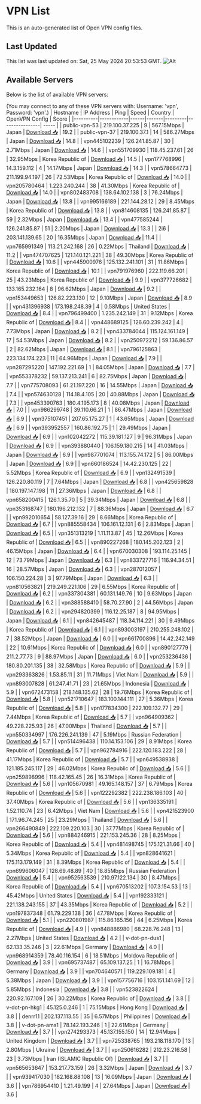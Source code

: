 # VPN List

This is an auto-generated list of Open VPN config files.

## Last Updated

This list was last updated on: Sat, 25 May 2024 20:53:53 GMT.
![Alt](https://repobeats.axiom.co/api/embed/186b98318ef1479477931607c1ad7d823f12451f.svg "Repobeats analytics image")

## Available Servers

Below is the list of available VPN servers:

(You may connect to any of these VPN servers with: Username: 'vpn', Password: 'vpn'.)
| Hostname | IP Address | Ping | Speed | Country | OpenVPN Config | Score |
|----------|------------|------|-------|---------|----------------| ----- |
| public-vpn-53 | 219.100.37.225 | 9 | 567.15Mbps | Japan | [Download 📥](./configs/server_0_JP.ovpn) | 19.2 |
| public-vpn-37 | 219.100.37.1 | 14 | 586.27Mbps | Japan | [Download 📥](./configs/server_1_JP.ovpn) | 14.8 |
| vpn445102239 | 126.241.85.87 | 30 | 2.71Mbps | Japan | [Download 📥](./configs/server_2_JP.ovpn) | 14.6 |
| vpn551709930 | 118.45.237.61 | 26 | 32.95Mbps | Korea Republic of | [Download 📥](./configs/server_3_KR.ovpn) | 14.5 |
| vpn177768996 | 14.3.159.112 | 4 | 14.17Mbps | Japan | [Download 📥](./configs/server_4_JP.ovpn) | 14.3 |
| vpn578664773 | 211.199.94.197 | 26 | 72.53Mbps | Korea Republic of | [Download 📥](./configs/server_5_KR.ovpn) | 14.0 |
| vpn205780464 | 1.223.240.244 | 38 | 41.30Mbps | Korea Republic of | [Download 📥](./configs/server_6_KR.ovpn) | 14.0 |
| vpn802483708 | 138.64.102.138 | 3 | 76.24Mbps | Japan | [Download 📥](./configs/server_7_JP.ovpn) | 13.8 |
| vpn995166189 | 221.144.28.12 | 29 | 8.45Mbps | Korea Republic of | [Download 📥](./configs/server_8_KR.ovpn) | 13.8 |
| vpn814608135 | 126.241.85.87 | 59 | 2.32Mbps | Japan | [Download 📥](./configs/server_9_JP.ovpn) | 13.4 |
| vpn477585244 | 126.241.85.87 | 51 | 2.20Mbps | Japan | [Download 📥](./configs/server_10_JP.ovpn) | 13.3 |
| 2i6 | 203.141.139.65 | 20 | 16.35Mbps | Japan | [Download 📥](./configs/server_11_JP.ovpn) | 11.4 |
| vpn765991349 | 113.21.242.168 | 26 | 0.22Mbps | Thailand | [Download 📥](./configs/server_12_TH.ovpn) | 11.2 |
| vpn474707625 | 121.140.121.221 | 38 | 49.30Mbps | Korea Republic of | [Download 📥](./configs/server_13_KR.ovpn) | 10.6 |
| vpn445900976 | 125.132.241.101 | 31 | 11.86Mbps | Korea Republic of | [Download 📥](./configs/server_14_KR.ovpn) | 10.1 |
| vpn791976960 | 222.119.66.201 | 25 | 43.23Mbps | Korea Republic of | [Download 📥](./configs/server_15_KR.ovpn) | 9.9 |
| vpn377726682 | 133.165.232.164 | 8 | 96.62Mbps | Japan | [Download 📥](./configs/server_16_JP.ovpn) | 9.2 |
| vpn153449653 | 126.82.223.130 | 12 | 9.10Mbps | Japan | [Download 📥](./configs/server_17_JP.ovpn) | 8.9 |
| vpn431396938 | 173.198.248.39 | 4 | 0.58Mbps | United States | [Download 📥](./configs/server_18_US.ovpn) | 8.4 |
| vpn796499400 | 1.235.242.149 | 31 | 9.12Mbps | Korea Republic of | [Download 📥](./configs/server_19_KR.ovpn) | 8.4 |
| vpn448689125 | 126.60.239.242 | 4 | 7.73Mbps | Japan | [Download 📥](./configs/server_20_JP.ovpn) | 8.2 |
| vpn433784044 | 115.124.161.149 | 17 | 54.53Mbps | Japan | [Download 📥](./configs/server_21_JP.ovpn) | 8.2 |
| vpn250972212 | 59.136.86.57 | 2 | 82.62Mbps | Japan | [Download 📥](./configs/server_22_JP.ovpn) | 8.1 |
| vpn796125863 | 223.134.174.223 | 11 | 64.96Mbps | Japan | [Download 📥](./configs/server_23_JP.ovpn) | 7.9 |
| vpn287295220 | 147.192.221.69 | 1 | 84.05Mbps | Japan | [Download 📥](./configs/server_24_JP.ovpn) | 7.7 |
| vpn553378232 | 59.137.213.241 | 6 | 82.75Mbps | Japan | [Download 📥](./configs/server_25_JP.ovpn) | 7.7 |
| vpn775708093 | 61.21.197.220 | 16 | 14.55Mbps | Japan | [Download 📥](./configs/server_26_JP.ovpn) | 7.4 |
| vpn574630128 | 114.18.4.105 | 20 | 40.88Mbps | Japan | [Download 📥](./configs/server_27_JP.ovpn) | 7.3 |
| vpn453390763 | 180.4.195.173 | 8 | 40.08Mbps | Japan | [Download 📥](./configs/server_28_JP.ovpn) | 7.0 |
| vpn986299748 | 39.110.66.21 | 1 | 86.47Mbps | Japan | [Download 📥](./configs/server_29_JP.ovpn) | 6.9 |
| vpn375107451 | 207.65.175.27 | 1 | 43.65Mbps | Japan | [Download 📥](./configs/server_30_JP.ovpn) | 6.9 |
| vpn393952557 | 160.86.192.75 | 1 | 29.49Mbps | Japan | [Download 📥](./configs/server_31_JP.ovpn) | 6.9 |
| vpn102042272 | 115.39.181.127 | 9 | 96.31Mbps | Japan | [Download 📥](./configs/server_32_JP.ovpn) | 6.9 |
| vpn393880440 | 106.159.180.215 | 14 | 41.03Mbps | Japan | [Download 📥](./configs/server_33_JP.ovpn) | 6.9 |
| vpn987701074 | 113.155.74.172 | 5 | 86.00Mbps | Japan | [Download 📥](./configs/server_34_JP.ovpn) | 6.9 |
| vpn660186524 | 14.42.230.125 | 22 | 5.52Mbps | Korea Republic of | [Download 📥](./configs/server_35_KR.ovpn) | 6.9 |
| vpn132491539 | 126.220.80.119 | 7 | 7.64Mbps | Japan | [Download 📥](./configs/server_36_JP.ovpn) | 6.8 |
| vpn425659828 | 180.197.147.198 | 11 | 27.36Mbps | Japan | [Download 📥](./configs/server_37_JP.ovpn) | 6.8 |
| vpn658200415 | 126.1.35.70 | 5 | 39.34Mbps | Japan | [Download 📥](./configs/server_38_JP.ovpn) | 6.8 |
| vpn353168747 | 180.196.212.132 | 7 | 88.36Mbps | Japan | [Download 📥](./configs/server_39_JP.ovpn) | 6.7 |
| vpn992010654 | 58.127.39.16 | 29 | 8.66Mbps | Korea Republic of | [Download 📥](./configs/server_40_KR.ovpn) | 6.7 |
| vpn885558434 | 106.161.12.131 | 6 | 2.83Mbps | Japan | [Download 📥](./configs/server_41_JP.ovpn) | 6.5 |
| vpn351313219 | 1.11.113.87 | 45 | 12.26Mbps | Korea Republic of | [Download 📥](./configs/server_42_KR.ovpn) | 6.5 |
| vpn890227268 | 180.145.202.123 | 2 | 46.15Mbps | Japan | [Download 📥](./configs/server_43_JP.ovpn) | 6.4 |
| vpn670030308 | 193.114.25.145 | 12 | 73.79Mbps | Japan | [Download 📥](./configs/server_44_JP.ovpn) | 6.3 |
| vpn833727716 | 116.94.34.51 | 16 | 28.57Mbps | Japan | [Download 📥](./configs/server_45_JP.ovpn) | 6.3 |
| vpn287012057 | 106.150.224.28 | 3 | 97.79Mbps | Japan | [Download 📥](./configs/server_46_JP.ovpn) | 6.3 |
| vpn810563821 | 219.249.221.106 | 29 | 6.55Mbps | Korea Republic of | [Download 📥](./configs/server_47_KR.ovpn) | 6.2 |
| vpn337304381 | 60.131.149.76 | 10 | 9.63Mbps | Japan | [Download 📥](./configs/server_48_JP.ovpn) | 6.2 |
| vpn388588410 | 58.70.27.90 | 2 | 44.56Mbps | Japan | [Download 📥](./configs/server_49_JP.ovpn) | 6.2 |
| vpn294820399 | 116.12.25.187 | 8 | 94.95Mbps | Japan | [Download 📥](./configs/server_50_JP.ovpn) | 6.1 |
| vpn842645487 | 118.34.114.221 | 30 | 9.49Mbps | Korea Republic of | [Download 📥](./configs/server_51_KR.ovpn) | 6.1 |
| vpn893003197 | 210.255.248.102 | 7 | 38.52Mbps | Japan | [Download 📥](./configs/server_52_JP.ovpn) | 6.0 |
| vpn661700896 | 14.42.242.149 | 22 | 10.61Mbps | Korea Republic of | [Download 📥](./configs/server_53_KR.ovpn) | 6.0 |
| vpn890127779 | 211.2.77.73 | 9 | 88.97Mbps | Japan | [Download 📥](./configs/server_54_JP.ovpn) | 6.0 |
| vpn253236436 | 180.80.201.135 | 38 | 32.58Mbps | Korea Republic of | [Download 📥](./configs/server_55_KR.ovpn) | 5.9 |
| vpn293363826 | 1.53.85.11 | 31 | 11.71Mbps | Viet Nam | [Download 📥](./configs/server_56_VN.ovpn) | 5.9 |
| vpn893007828 | 61.247.41.71 | 23 | 21.65Mbps | Indonesia | [Download 📥](./configs/server_57_ID.ovpn) | 5.9 |
| vpn672473158 | 218.148.135.62 | 28 | 19.76Mbps | Korea Republic of | [Download 📥](./configs/server_58_KR.ovpn) | 5.8 |
| vpn521710647 | 183.100.144.111 | 27 | 5.36Mbps | Korea Republic of | [Download 📥](./configs/server_59_KR.ovpn) | 5.8 |
| vpn177834300 | 222.109.132.77 | 29 | 7.44Mbps | Korea Republic of | [Download 📥](./configs/server_60_KR.ovpn) | 5.7 |
| vpn964909362 | 49.228.225.93 | 26 | 47.00Mbps | Thailand | [Download 📥](./configs/server_61_TH.ovpn) | 5.7 |
| vpn550334997 | 176.226.241.139 | 47 | 5.19Mbps | Russian Federation | [Download 📥](./configs/server_62_RU.ovpn) | 5.7 |
| vpn514496438 | 110.14.153.106 | 29 | 8.91Mbps | Korea Republic of | [Download 📥](./configs/server_63_KR.ovpn) | 5.7 |
| vpn962784916 | 222.120.183.222 | 28 | 41.17Mbps | Korea Republic of | [Download 📥](./configs/server_64_KR.ovpn) | 5.7 |
| vpn649538938 | 121.185.245.117 | 29 | 46.02Mbps | Korea Republic of | [Download 📥](./configs/server_65_KR.ovpn) | 5.6 |
| vpn259898996 | 118.42.165.45 | 26 | 16.31Mbps | Korea Republic of | [Download 📥](./configs/server_66_KR.ovpn) | 5.6 |
| vpn105670981 | 49.165.148.157 | 37 | 6.79Mbps | Korea Republic of | [Download 📥](./configs/server_67_KR.ovpn) | 5.6 |
| vpn122292382 | 222.238.186.103 | 40 | 37.40Mbps | Korea Republic of | [Download 📥](./configs/server_68_KR.ovpn) | 5.6 |
| vpn136335191 | 1.52.110.74 | 23 | 6.42Mbps | Viet Nam | [Download 📥](./configs/server_69_VN.ovpn) | 5.6 |
| vpn421523900 | 171.96.74.245 | 25 | 23.29Mbps | Thailand | [Download 📥](./configs/server_70_TH.ovpn) | 5.6 |
| vpn266490849 | 222.109.220.103 | 30 | 37.77Mbps | Korea Republic of | [Download 📥](./configs/server_71_KR.ovpn) | 5.6 |
| vpn884246915 | 221.153.245.36 | 28 | 8.25Mbps | Korea Republic of | [Download 📥](./configs/server_72_KR.ovpn) | 5.4 |
| vpn481498745 | 175.121.31.66 | 40 | 5.34Mbps | Korea Republic of | [Download 📥](./configs/server_73_KR.ovpn) | 5.4 |
| vpn828641621 | 175.113.179.149 | 31 | 8.39Mbps | Korea Republic of | [Download 📥](./configs/server_74_KR.ovpn) | 5.4 |
| vpn699606047 | 128.69.48.89 | 40 | 18.85Mbps | Russian Federation | [Download 📥](./configs/server_75_RU.ovpn) | 5.4 |
| vpn952563539 | 210.97.122.134 | 30 | 8.47Mbps | Korea Republic of | [Download 📥](./configs/server_76_KR.ovpn) | 5.4 |
| vpn670513202 | 107.3.154.53 | 13 | 45.42Mbps | United States | [Download 📥](./configs/server_77_US.ovpn) | 5.4 |
| vpn192333121 | 221.138.243.155 | 37 | 43.35Mbps | Korea Republic of | [Download 📥](./configs/server_78_KR.ovpn) | 5.2 |
| vpn197837348 | 61.79.229.138 | 36 | 47.78Mbps | Korea Republic of | [Download 📥](./configs/server_79_KR.ovpn) | 5.1 |
| vpn220801987 | 115.86.165.156 | 44 | 6.25Mbps | Korea Republic of | [Download 📥](./configs/server_80_KR.ovpn) | 4.9 |
| vpn848886980 | 68.228.76.248 | 13 | 2.27Mbps | United States | [Download 📥](./configs/server_81_US.ovpn) | 4.2 |
| v-dot-pn-dus1 | 62.133.35.246 | 3 | 22.61Mbps | Germany | [Download 📥](./configs/server_82_DE.ovpn) | 4.0 |
| vpn968914359 | 78.40.116.154 | 6 | 18.51Mbps | Moldova Republic of | [Download 📥](./configs/server_83_MD.ovpn) | 3.9 |
| vpn695737487 | 65.109.137.25 | 1 | 16.78Mbps | Germany | [Download 📥](./configs/server_84_DE.ovpn) | 3.9 |
| vpn704640571 | 119.229.109.181 | 4 | 5.38Mbps | Japan | [Download 📥](./configs/server_85_JP.ovpn) | 3.9 |
| vpn157756716 | 103.151.141.69 | 12 | 5.85Mbps | Indonesia | [Download 📥](./configs/server_86_ID.ovpn) | 3.8 |
| vpn523822624 | 220.92.167.109 | 26 | 30.22Mbps | Korea Republic of | [Download 📥](./configs/server_87_KR.ovpn) | 3.8 |
| v-dot-pn-hkg1 | 45.125.0.246 | 1 | 75.15Mbps | Hong Kong | [Download 📥](./configs/server_88_HK.ovpn) | 3.8 |
| denrr11 | 202.137.113.55 | 35 | 6.57Mbps | Philippines | [Download 📥](./configs/server_89_PH.ovpn) | 3.8 |
| v-dot-pn-ams1 | 78.142.193.246 | 1 | 22.61Mbps | Germany | [Download 📥](./configs/server_90_DE.ovpn) | 3.7 |
| vpn274293373 | 45.137.155.150 | 14 | 12.94Mbps | United Kingdom | [Download 📥](./configs/server_91_GB.ovpn) | 3.7 |
| vpn725338765 | 193.218.118.170 | 13 | 2.80Mbps | Ukraine | [Download 📥](./configs/server_92_UA.ovpn) | 3.7 |
| vpn250616282 | 212.23.216.58 | 23 | 3.73Mbps | Iran (ISLAMIC Republic Of) | [Download 📥](./configs/server_93_IR.ovpn) | 3.7 |
| vpn565653647 | 153.217.73.159 | 26 | 3.32Mbps | Japan | [Download 📥](./configs/server_94_JP.ovpn) | 3.7 |
| vpn939417030 | 182.168.88.108 | 13 | 16.09Mbps | Japan | [Download 📥](./configs/server_95_JP.ovpn) | 3.6 |
| vpn786954410 | 1.21.49.199 | 4 | 27.64Mbps | Japan | [Download 📥](./configs/server_96_JP.ovpn) | 3.6 |
